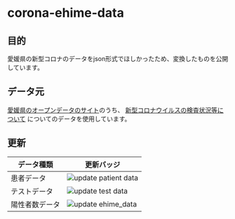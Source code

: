 # corona-ehime-data


## 目的
愛媛県の新型コロナのデータをjson形式でほしかったため、変換したものを公開しています。


## データ元
[愛媛県のオープンデータのサイト](https://www.pref.ehime.jp/opendata-catalog/)のうち、
[新型コロナウイルスの検査状況等について](https://www.pref.ehime.jp/opendata-catalog/dataset/2174.html)
についてのデータを使用しています。


## 更新


|データ種類 | 更新バッジ|
|-|-|
|患者データ|![update patient data](https://github.com/tamitami5c/corona-ehime-data/workflows/update%20patient%20data/badge.svg) |
|テストデータ| ![update test data](https://github.com/tamitami5c/corona-ehime-data/workflows/update%20test%20data/badge.svg)|
|陽性者数データ |![update ehime_data](https://github.com/tamitami5c/corona-ehime-data/workflows/update%20ehime_data/badge.svg) |
